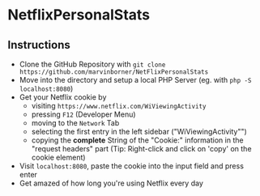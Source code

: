 # NetflixPersonalStats

## Instructions

-   Clone the GitHub Repository with `git clone https://github.com/marvinborner/NetFlixPersonalStats`
-   Move into the directory and setup a local PHP Server (eg. with `php -S localhost:8080`)
-   Get your Netflix cookie by
    -   visiting `https://www.netflix.com/WiViewingActivity`
    -   pressing `F12` (Developer Menu)
    -   moving to the `Network` Tab
    -   selecting the first entry in the left sidebar ("WiViewingActivity"")
    -   copying the **complete** String of the "Cookie:" information in the "request headers" part
        (Tip: Right-click and click on 'copy' on the cookie element)
-   Visit `localhost:8080`, paste the cookie into the input field and press enter
-   Get amazed of how long you're using Netflix every day
